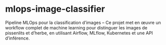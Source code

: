 # mlops-image-classifier
Pipeline MLOps pour la classification d’images – Ce projet met en œuvre un workflow complet de machine learning pour distinguer les images de pissenlits et d’herbe, en utilisant Airflow, MLflow, Kubernetes et une API d’inférence.

